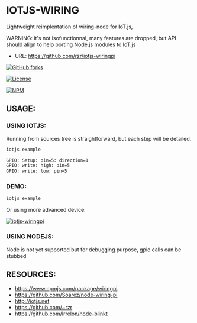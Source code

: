 # IOTJS-WIRING #

Lightweight reimplentation of wiring-node for IoT.js,

WARNING: it's not isofunctionnal, many features are dropped, but API should align
to help porting Node.js modules to IoT.js

* URL: https://github.com/rzr/iotjs-wiringpi

[![GitHub forks](https://img.shields.io/github/forks/rzr/iotjs-wiringpi.svg?style=social&label=Fork&maxAge=2592000)](https://GitHub.com/rzr/iotjs-wiringpi/network/)

[![License](https://img.shields.io/badge/licence-Apache%202.0-brightgreen.svg?style=flat)](LICENSE)

[![NPM](https://nodei.co/npm/wiring-pi.png)](https://npmjs.org/package/wiring-pi)


## USAGE: ##


### USING IOTJS: ###

Running from sources tree is straightforward, but each step will be detailed.

```sh
iotjs example

GPIO: Setup: pin=5: direction=1
GPIO: write: high: pin=5
GPIO: write: low: pin=5
```

### DEMO: ###

```sh
iotjs example

```

Or using more advanced device:

[![iotjs-wiringpi](https://pbs.twimg.com/ext_tw_video_thumb/1019945702791766017/pu/img/bbbNf-HJR2FkUb5l.jpg)](https://twitter.com/TizenHelper/status/1019945989388546048# "blinkt-node")


### USING NODEJS: ###

Node is not yet supported but for debugging purpose, gpio calls can be stubbed


## RESOURCES: ##

* https://www.npmjs.com/package/wiringpi
* https://github.com/Soarez/node-wiring-pi
* http://iotjs.net
* https://github.com/~rzr
* https://github.com/Irrelon/node-blinkt
